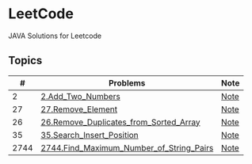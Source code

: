 # LeetCode
JAVA Solutions for Leetcode

[//]: # (> [中文版]&#40;/README.md&#41;)

## Topics

| \# | Problems                                                                | Note                                                 |
|----|-------------------------------------------------------------------------|------------------------------------------------------|
|2|[2.Add_Two_Numbers](solution/2.Add_Two_Numbers/CH_2.Add_Two_Numbers.java)|[Note](solution/2.Add_Two_Numbers/CH_2.Add_Two_Numbers.java)|
|27|[27.Remove_Element](solution/27.Remove_Element/CH_27.Remove_Element.java)|[Note](solution/27.Remove_Element/CH_27.Remove_Element.java)|
|26|[26.Remove_Duplicates_from_Sorted_Array](solution/26.Remove_Duplicates_from_Sorted_Array/CH_26.Remove_Duplicates_from_Sorted_Array.java)|[Note](solution/26.Remove_Duplicates_from_Sorted_Array/CH_26.Remove_Duplicates_from_Sorted_Array.java)|
|35|[35.Search_Insert_Position](solution/35.Search_Insert_Position/CH_35.Search_Insert_Position.java)|[Note](solution/35.Search_Insert_Position/CH_35.Search_Insert_Position.java)|
|2744|[2744.Find_Maximum_Number_of_String_Pairs](solution/2744.Find_Maximum_Number_of_String_Pairs/CH_2744.Find_Maximum_Number_of_String_Pairs.java)|[Note](solution/2744.Find_Maximum_Number_of_String_Pairs/CH_2744.Find_Maximum_Number_of_String_Pairs.java)|
